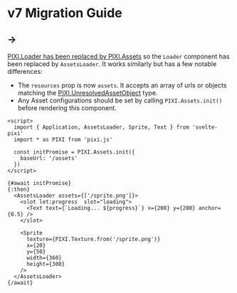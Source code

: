 # v7 Migration Guide

## <Loader /> -> <AssetsLoader />

[PIXI.Loader has been replaced by PIXI.Assets](https://github.com/pixijs/pixijs/wiki/v7-Migration-Guide#-replaces-loader-with-assets) so the `Loader` component has been replaced by `AssetsLoader`. It works similarly but has a few notable differences:

- The `resources` prop is now `assets`. It accepts an array of urls or objects matching the [PIXI.UnresolvedAssetObject](https://pixijs.download/dev/docs/PIXI.html#UnresolvedAssetObject) type.
- Any Asset configurations should be set by calling `PIXI.Assets.init()` before rendering this component.

```svelte
<script>
  import { Application, AssetsLoader, Sprite, Text } from 'svelte-pixi'
  import * as PIXI from 'pixi.js'

  const initPromise = PIXI.Assets.init({
    baseUrl: '/assets'
  })
</script>

{#await initPromise}
{:then}
  <AssetsLoader assets={['/sprite.png']}>
    <slot let:progress  slot="loading">
      <Text text={`Loading... ${progress}`} x={200} y={200} anchor={0.5} />
    </slot>

    <Sprite
      texture={PIXI.Texture.from('/sprite.png')}
      x={20}
      y={50}
      width={360}
      height={300}
    />
  </AssetsLoader>
{/await}
```
